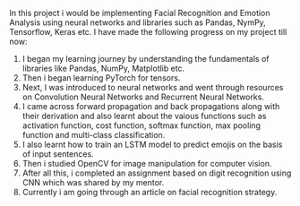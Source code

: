 In this project i would be implementing Facial Recognition and Emotion Analysis using neural networks and libraries such as Pandas, NymPy, Tensorflow, Keras etc.
I have made the following progress on my project till now:
1. I began my learning journey by understanding the fundamentals of libraries like Pandas, NumPy, Matplotlib etc.
2. Then i began learning PyTorch for tensors.
3. Next, I was introduced to neural networks and went through resources on Convolution Neural Networks and Recurrent Neural Networks.
4. I came across forward propagation and back propagations along with their derivation and also learnt about the vaious functions such as activation function, cost function, softmax function, max pooling function and multi-class classification.
5. I also learnt how to train an LSTM model to predict emojis on the basis of input sentences.
6. Then i studied OpenCV for image manipulation for computer vision.
7. After all this, i completed an assignment based on digit recognition using CNN which was shared by my mentor.
8. Currently i am going through an article on facial recognition strategy.
